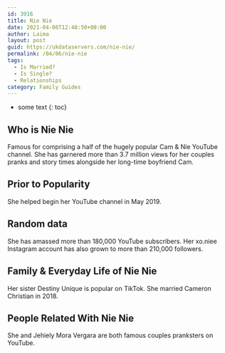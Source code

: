 ```yaml
---
id: 3916
title: Nie Nie
date: 2021-04-06T12:48:50+00:00
author: Laima
layout: post
guid: https://ukdataservers.com/nie-nie/
permalink: /04/06/nie-nie
tags:
  - Is Married?
  - Is Single?
  - Relationships
category: Family Guides
---
```


* some text
{: toc}


## Who is Nie Nie
                  
                  
                  
Famous for comprising a half of the hugely popular Cam & Nie YouTube channel. She has garnered more than 3.7 million views for her couples pranks and story times alongside her long-time boyfriend Cam.
                  
              
            
              
            
                
                
                
## Prior to Popularity
                  
                  
                  
She helped begin her YouTube channel in May 2019.
                  
              
            
              
            
                
                
                
## Random data
                  
                  
                  
She has amassed more than 180,000 YouTube subscribers. Her xo.niee Instagram account has also grown to more than 210,000 followers. 
                  
              
            
              
            
                
                
                
## Family & Everyday Life of Nie Nie
                  
                  
                  
Her sister Destiny Unique is popular on TikTok. She married Cameron Christian in 2018.
                  
              
            
              
            
                
                
                
## People Related With Nie Nie
                  
                  
                  
She and Jehiely Mora Vergara are both famous couples pranksters on YouTube. 
                  
              
            
              
            
                
              
            
              
              
            
            
              
            
          
          
          